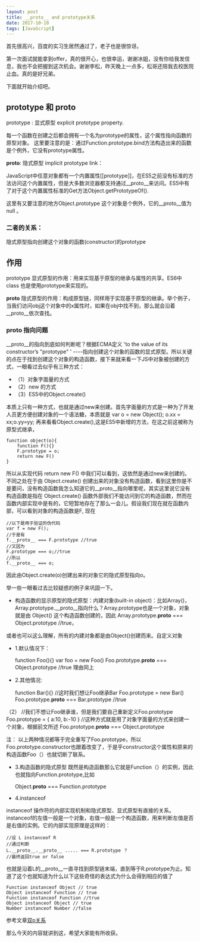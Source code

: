 ```yaml
---
layout: post
title: __proto__ and prototype关系
date: 2017-10-10
tags: [JavaScript]
---
```


首先很高兴，百度的实习生居然通过了，老子也是很惊讶。

第一次面试就能拿到offer，真的很开心，也很幸运，谢谢冰姐，没有你给我发信息，我也不会把握到这次机会。谢谢李松，昨天晚上一点多，松哥还陪我去校医院止血。真的是好兄弟。

下面就开始介绍吧。

## prototype 和 __proto__

 prototype : 显式原型 explicit prototype property.

 每一个函数在创建之后都会拥有一个名为prototype的属性，这个属性指向函数的原型对象。 这里要注意的是：通过Function.prototype.bind方法构造出来的函数是个例外，它没有prototype属性。

__proto__: 隐式原型 implicit prototype link：

JavaScript中任意对象都有一个内置属性[[prototype]]，在ES5之前没有标准的方法访问这个内置属性，但是大多数浏览器都支持通过__proto__来访问。ES5中有了对于这个内置属性标准的Get方法Object.getPrototypeOf().

这里有又要注意的地方Object.prototype 这个对象是个例外，它的__proto__值为null 。

### 二者的关系：

隐式原型指向创建这个对象的函数(constructor)的prototype

## 作用


prototype 显式原型的作用：用来实现基于原型的继承与属性的共享。ES6中class 也是使用prototype来实现的。

__proto__ 隐式原型的作用：构成原型链，同样用于实现基于原型的继承。举个例子，当我们访问obj这个对象中的x属性时，如果在obj中找不到，那么就会沿着__proto__依次查找。

### __proto__ 指向问题

__proto__的指向到底如何判断呢？根据ECMA定义 'to the value of its constructor’s "prototype" ' ----指向创建这个对象的函数的显式原型。所以关键的点在于找到创建这个对象的构造函数，接下来就来看一下JS中对象被创建的方式，一眼看过去似乎有三种方式：
- （1）对象字面量的方式 
- （2）new 的方式 
- （3）ES5中的Object.create() 

本质上只有一种方式，也就是通过new来创建。首先字面量的方式是一种为了开发人员更方便创建对象的一个语法糖，本质就是 var o = new Object(); o.xx = xx;o.yy=yy; 再来看看Object.create(),这是ES5中新增的方法，在这之前这被称为原型式继承，

    function object(o){
        function F(){}
        F.prototype = o;
        return new F()
    }

所以从实现代码 return new F() 中我们可以看到，这依然是通过new来创建的。不同之处在于由 Object.create() 创建出来的对象没有构造函数，看到这里你是不是要问，没有构造函数我怎么知道它的__proto__指向哪里呢，其实这里说它没有构造函数是指在 Object.create() 函数外部我们不能访问到它的构造函数，然而在函数内部实现中是有的，它短暂地存在了那么一会儿。假设我们现在就在函数内部，可以看到对象的构造函数是F, 现在

    //以下是用于验证的伪代码
    var f = new F(); 
    //于是有
    f.__proto__ === F.prototype //true
    //又因为
    F.prototype === o;//true
    //所以
    f.__proto__ === o;

 因此由Object.create(o)创建出来的对象它的隐式原型指向o。

举一些一眼看过去比较疑惑的例子来巩固一下。 

- 构造函数的显示原型的隐式原型：内建对象(built-in object)：比如Array()，Array.prototype.__proto__指向什么？Array.prototype也是一个对象，对象就是由 Object() 这个构造函数创建的，因此
    Array.prototype.__proto__ === Object.prototype //true，
    
或者也可以这么理解，所有的内建对象都是由Object()创建而来。自定义对象  
- 1.默认情况下：

    function Foo(){}
    var foo = new Foo()
    Foo.prototype.__proto__ === Object.prototype //true 理由同上

- 2.其他情况:

    function Bar(){}
    //这时我们想让Foo继承Bar
    Foo.prototype = new Bar()
    Foo.prototype.__proto__ === Bar.prototype //true

（2）
    //我们不想让Foo继承谁，但是我们要自己重新定义Foo.prototype
    Foo.prototype = {
    a:10,
    b:-10
    }
    //这种方式就是用了对象字面量的方式来创建一个对象，根据前文所述 
    Foo.prototype.__proto__ === Object.prototype

注： 以上两种情况都等于完全重写了Foo.prototype，所以Foo.prototype.constructor也跟着改变了，于是乎constructor这个属性和原来的构造函数Foo（）也就切断了联系。 

- 3.构造函数的隐式原型 既然是构造函数那么它就是Function（）的实例，因此也就指向Function.prototype,比如

     Object.__proto__ === Function.prototype
     
- 4.instanceof

instanceof 操作符的内部实现机制和隐式原型、显式原型有直接的关系。instanceof的左值一般是一个对象，右值一般是一个构造函数，用来判断左值是否是右值的实例。它的内部实现原理是这样的： 

    //设 L instanceof R 
    //通过判断
    L.__proto__.__proto__ ..... === R.prototype ？
    //最终返回true or false

也就是沿着L的__proto__一直寻找到原型链末端，直到等于R.prototype为止。知道了这个也就知道为什么以下这些奇怪的表达式为什么会得到相应的值了 

    Function instanceof Object // true 
    Object instanceof Function // true 
    Function instanceof Function //true
    Object instanceof Object // true
    Number instanceof Number //false

参考文章[双p关系](https://www.zhihu.com/question/34183746)

那么今天的内容就讲到这，希望大家能有所收获。
